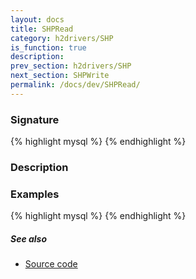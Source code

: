 ```yaml
---
layout: docs
title: SHPRead
category: h2drivers/SHP
is_function: true
description: 
prev_section: h2drivers/SHP
next_section: SHPWrite
permalink: /docs/dev/SHPRead/
---
```


### Signature

{% highlight mysql %}
{% endhighlight %}

### Description

### Examples

{% highlight mysql %}
{% endhighlight %}

##### See also

* <a href="https://github.com/irstv/H2GIS/blob/a8e61ea7f1953d1bad194af926a568f7bc9aac96/h2drivers/src/main/java/org/h2gis/drivers/shp/SHPRead.java" target="_blank">Source code</a>
